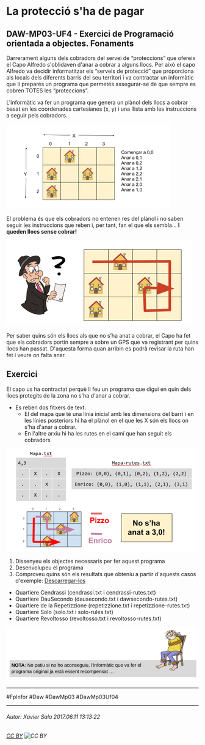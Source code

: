 # La protecció s'ha de pagar
## DAW-MP03-UF4 - Exercici de Programació orientada a objectes. Fonaments
Darrerament alguns dels cobradors del servei de “proteccions” que ofereix el Capo Alfredo s'oblidaven d'anar a cobrar a alguns llocs. Per això el capo Alfredo va decidir informatitzar els “serveis de protecció” que proporciona als locals dels diferents barris del seu territori i va contractar un informàtic que li preparés un programa que permetés assegurar-se de que sempre es cobren TOTES les “proteccions”. 
 
L'informàtic va fer un programa que genera un plànol dels llocs a cobrar basat en les coordenades cartesianes (x, y) i una llista amb les instruccions a seguir pels cobradors.

![Mapa](https://raw.githubusercontent.com/utrescu/utrescu.github.io/master/images/capo1.png)

El problema és que els cobradors no entenen res del plànol i no saben seguir les instruccions que reben i, per tant, fan el que els sembla… **I  queden llocs sense cobrar!**
 
![Cobradors](https://raw.githubusercontent.com/utrescu/utrescu.github.io/master/images/capo2.png)
 
Per saber quins són els llocs als que no s’ha anat a cobrar, el Capo ha fet que els cobradors portin sempre a sobre un GPS que va registrant per quins llocs han passat. D'aquesta forma quan arribin es podrà revisar la ruta han fet i veure on falta anar.

Exercici
-----------------
El capo us ha contractat perquè li feu un programa que digui en quin dels llocs protegits de la zona no s'ha d'anar a cobrar.
 
* Es reben dos fitxers de text. 
    * El del mapa que té una línia inicial amb les dimensions del barri i en les línies posteriors hi ha el plànol en el que les X són els llocs on s'ha d'anar a cobrar. 
    * En l'altre arxiu hi ha les rutes en el camí que han seguit els cobradors

![Mapes](https://raw.githubusercontent.com/utrescu/utrescu.github.io/master/images/capo3.png)

1. Dissenyeu els objectes necessaris per fer aquest programa
2. Desenvolupeu el programa
3. Comproveu quins són els resultats que obteniu a partir d'aquests casos d'exemple:  [Descarregar-los](https://drive.google.com/file/d/0B1USLpQ7TipGVkpndWY2MmZnOVU/view?usp=sharing) 

* Quartiere Cendrassi (cendrassi.txt i cendrassi-rutes.txt)
* Quartiere DauSecondo (dausecondo.txt i dawsecondo-rutes.txt)
* Quartiere de la Repetizzione (repetizzione.txt i repetizzione-rutes.txt)
* Quartiere Solo (solo.txt i solo-rules.txt)
* Quartiere Revoltosso (revoltosso.txt i revoltosso-rutes.txt)

![no patiu](https://raw.githubusercontent.com/utrescu/utrescu.github.io/master/images/capo4.png)

---

#FpInfor #Daw #DawMp03 #DawMp03Uf04

---

###### Autor: Xavier Sala 2017.06.11 13:13:22
###### [CC BY](https://creativecommons.org/licenses/by/4.0/) ![CC BY](https://licensebuttons.net/l/by/3.0/80x15.png)
